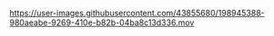 https://user-images.githubusercontent.com/43855680/198945388-980aeabe-9269-410e-b82b-04ba8c13d336.mov

